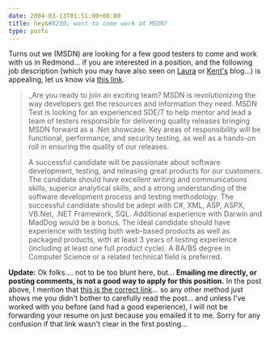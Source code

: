 ```yaml
---
date: 2004-03-13T01:51:00+00:00
title: hey&#8230; want to come work at MSDN?
type: posts
---
```

Turns out we (MSDN) are looking for a few good testers to come and work with us in Redmond... if you are interested in a position, and the following job description (which you may have also seen on [Laura](http://blogs.msdn.com/lauraj/archive/2004/03/12/88709.aspx) or [Kent's](http://weblogs.asp.net/ksharkey/archive/2004/03/12/88788.aspx) blog...) is appealing, let us know via [this link](http://www.microsoft.com/careers/search/details.aspx?JobID=aacc453a-e5a2-48fe-b25b-d82ec1c8bd30).

> _Are you ready to join an exciting team? MSDN is revolutionizing the way developers get the resources and information they need. MSDN Test is looking for an experienced SDE/T to help mentor and lead a team of testers responsible for delivering quality releases bringing MSDN forward as a .Net showcase. Key areas of responsibility will be functional, performance, and security testing, as well as a hands-on roll in ensuring the quality of our releases.
>
> A successful candidate will be passionate about software development, testing, and releasing great products for our customers. The candidate should have excellent writing and communications skills, superior analytical skills, and a strong understanding of the software development process and testing methodology. The successful candidate should be adept with C#, XML, ASP, ASPX, VB.Net, .NET Framework, SQL. Additional experience with Darwin and MadDog would be a bonus. The ideal candidate should have experience with testing both web-based products as well as packaged products, with at least 3 years of testing experience (including at least one full product cycle). A BA/BS degree in Computer Science or a related technical field is preferred.</i> </blockquote>
>
> **Update:** Ok folks.... not to be too blunt here, but... **Emailing me directly, or posting comments, is not a good way to apply for this position.** In the post above, I mention that [this is the correct link](http://www.microsoft.com/careers/search/details.aspx?JobID=aacc453a-e5a2-48fe-b25b-d82ec1c8bd30)... so any other method just shows me you didn't bother to carefully read the post... and unless I've worked with you before (and had a good experience), I will not be forwarding your resume on just because you emailed it to me. Sorry for any confusion if that link wasn't clear in the first posting...
